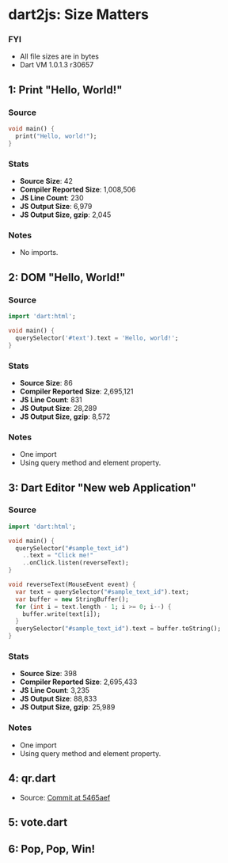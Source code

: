 # dart2js: Size Matters

### FYI

 * All file sizes are in bytes
 * Dart VM 1.0.1.3 r30657

## 1: Print "Hello, World!"

### Source
```dart
void main() {
  print("Hello, world!");
}
```

### Stats

 * **Source Size**: 42
 * **Compiler Reported Size**: 1,008,506
 * **JS Line Count**: 230
 * **JS Output Size**: 6,979
 * **JS Output Size, gzip**: 2,045

### Notes

 * No imports.

## 2: DOM "Hello, World!"

### Source
```dart
import 'dart:html';

void main() {
  querySelector('#text').text = 'Hello, world!';
}
```

### Stats

 * **Source Size**: 86
 * **Compiler Reported Size**: 2,695,121
 * **JS Line Count**: 831
 * **JS Output Size**: 28,289
 * **JS Output Size, gzip**: 8,572

### Notes

 * One import
 * Using query method and element property.

## 3: Dart Editor "New web Application"

### Source
```dart
import 'dart:html';

void main() {
  querySelector("#sample_text_id")
    ..text = "Click me!"
    ..onClick.listen(reverseText);
}

void reverseText(MouseEvent event) {
  var text = querySelector("#sample_text_id").text;
  var buffer = new StringBuffer();
  for (int i = text.length - 1; i >= 0; i--) {
    buffer.write(text[i]);
  }
  querySelector("#sample_text_id").text = buffer.toString();
}
```

### Stats

 * **Source Size**: 398
 * **Compiler Reported Size**: 2,695,433
 * **JS Line Count**: 3,235
 * **JS Output Size**: 88,833
 * **JS Output Size, gzip**: 25,989

### Notes

 * One import
 * Using query method and element property.

## 4: qr.dart

 * Source:
[Commit at 5465aef](https://github.com/kevmoo/qr.dart/commit/5465aef967c40fe0c7f23485a490baea4e77126b)

## 5: vote.dart

## 6: Pop, Pop, Win!
